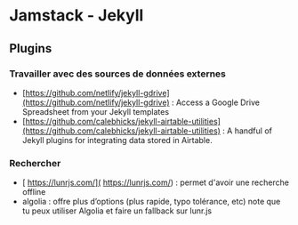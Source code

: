 # Jamstack - Jekyll

## Plugins

### Travailler avec des sources de données externes

- [https://github.com/netlify/jekyll-gdrive](https://github.com/netlify/jekyll-gdrive) : Access a Google Drive Spreadsheet from your Jekyll templates
- [https://github.com/calebhicks/jekyll-airtable-utilities](https://github.com/calebhicks/jekyll-airtable-utilities) : A handful of Jekyll plugins for integrating data stored in Airtable. 

### Rechercher

- [ https://lunrjs.com/]( https://lunrjs.com/) : permet d'avoir une recherche offline
- algolia : offre plus d’options (plus rapide, typo tolérance, etc)
note que tu peux utiliser Algolia et faire un fallback sur lunr.js